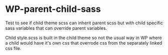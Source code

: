 # WP-parent-child-sass

Test to see if child theme scss can inherit parent scss but with child specific sass variables that can override parent variables.

Child style.scss is built in the child theme so not the usual way in WP where a child would have it's own css that overrode css from the separately linked css file.